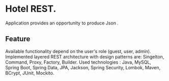 # Hotel REST.

Application provides an opportunity to produce Json .

## Feature
Available functionality depend on the user's role (guest, user, admin). Implemented layered REST architecture with design patterns are: Singelton, Command, Proxy, Factory, Builder.
Used technologies : Java, MySQL, Spring Boot, Spring Data, JPA, Jackson, Spring Security, Lombok, Maven, BCrypt, JUnit, Mockito.



